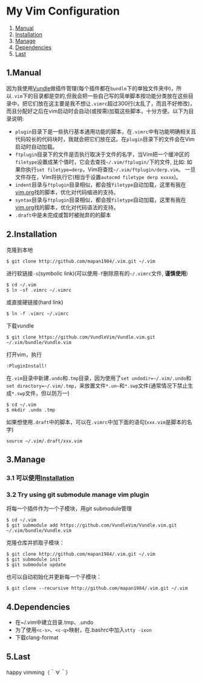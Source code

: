 # My Vim Configuration

1. [Manual](#user-content-1manual)
2. [Installation](#user-content-2installation)
3. [Manage](#user-content-3manage)
4. [Dependencies](#user-content-4dependencies)
5. [Last](#user-content-5last)

## 1.Manual

因为我使用[Vundle](https://github.com/VundleVim/Vundle.vim)做插件管理(每个插件都在`bundle`下的单独文件夹中)，所以`.vim`下的目录都是空的,但我会把一些自己写的简单脚本按功能分类放在这些目录中，把它们放在这主要是我不想让`.vimrc`超过300行(太乱了，而且不好修改)，而且分配好之后在vim启动时会自动(或按需)加载这些脚本，十分方便。以下为目录说明:

* `plugin`目录下是一些执行基本通用功能的脚本，在`.vimrc`中有功能明确相关且代码较长的代码块时，我就会把它们放在这。在`plugin`目录下的文件会在Vim启动时自动加载。
* `ftplugin`目录下的文件是否执行取决于文件的名字，当Vim把一个缓冲区的`filetype`设置成某个值时，它会去查找`~/.vim/ftplugin/`下的文件, 比如: 如果你执行`set filetype=derp`，Vim将查找`~/.vim/ftplugin/derp.vim`。 一旦文件存在，Vim将执行它(相当于设置`autocmd filetype derp xxxxx`)。
* `indent`目录与`ftplugin`目录相似，都会按`filetype`自动加载，这里有我在[vim.org](http://www.vim.org)找的脚本，优化对代码缩进的支持。
* `syntax`目录与`ftplugin`目录相似，都会按`filetype`自动加载，这里有我在[vim.org](http://www.vim.org)找的脚本，优化对代码语法的支持。
* `.draft`中是未完成或暂时被抛弃的的脚本

## 2.Installation

克隆到本地

    $ git clone http://github.com/mapan1984/.vim.git ~/.vim 

进行软链接`-s`(symbolic link)(可以使用`-f`删除原有的`~/.vimrc`文件, **谨慎使用**) 

    $ cd ~/.vim
    $ ln -sf .vimrc ~/.vimrc

或直接硬链接(hard link)

    $ ln -f .vimrc ~/.vimrc

下载vundle

    $ git clone https://github.com/VundleVim/Vundle.vim.git ~/.vim/bundle/Vundle.vim

打开vim，执行

    :PluginInstall!

在`.vim`目录中新建`.undo`和`.tmp`目录，因为使用了`set undodir=~/.vim/.undo`和`set directory=~/.vim/.tmp`，来放置文件`*.un~`和`*.swp`文件(通常情况下禁止生成`*.swp`文件，但以防万一)

    $ cd ~/.vim
    $ mkdir .undo .tmp

如果想使用`.draft`中的脚本，可以在`.vimrc`中加下面的语句(`xxx.vim`是脚本的名字)

    source ~/.vim/.draft/xxx.vim

## 3.Manage

### 3.1 可以使用[Installation](#user-content-2installation)

### 3.2 Try using git submodule manage vim plugin

将每一个插件作为一个子模块，用git submodule管理

    $ cd ~/.vim
    $ git submodule add https://github.com/VundleVim/Vundle.vim.git ~/.vim/bundle/Vundle.vim 

克隆仓库并抓取子模块：

    $ git clone http://github.com/mapan1984/.vim.git ~/.vim
    $ git submodule init
    $ git submodule update

也可以自动初始化并更新每一个子模块：

    $ git clone --recursive http://github.com/mapan1984/.vim.git ~/.vim 

## 4.Dependencies

* 在~/.vim中建立目录.tmp、.undo
* 为了使用`<c-s>`、`<c-q>`映射，在.bashrc中加入`stty -ixon`
* 下载clang-format

## 5.Last

happy vimming（＾∀＾）
